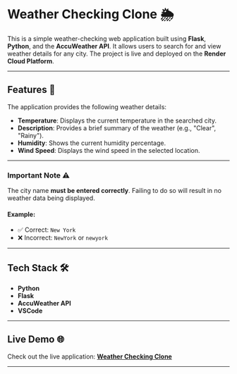 # Weather Checking Clone 🌦️  

This is a simple weather-checking web application built using **Flask**, **Python**, and the **AccuWeather API**. It allows users to search for and view weather details for any city. The project is live and deployed on the **Render Cloud Platform**.  

---

## Features 🌟  

The application provides the following weather details:  
- **Temperature**: Displays the current temperature in the searched city.  
- **Description**: Provides a brief summary of the weather (e.g., "Clear", "Rainy").  
- **Humidity**: Shows the current humidity percentage.  
- **Wind Speed**: Displays the wind speed in the selected location.  

---

### Important Note ⚠️  
The city name **must be entered correctly**. Failing to do so will result in no weather data being displayed.  

#### Example:  
- ✅ Correct: `New York`  
- ❌ Incorrect: `NewYork` or `newyork`  

---

## Tech Stack 🛠️  
- **Python**  
- **Flask**  
- **AccuWeather API**  
- **VSCode**  

---

## Live Demo 🌐  
Check out the live application: **[Weather Checking Clone](https://checkweather-phe0.onrender.com/weatherapp)**  

---

